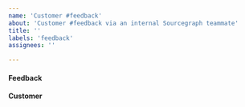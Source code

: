```yaml
---
name: 'Customer #feedback'
about: 'Customer #feedback via an internal Sourcegraph teammate'
title: ''
labels: 'feedback'
assignees: ''

---
```


<!-- 
    This template to be used for customer feedback GitHub issues as explained in the handbook: http://localhost:5082/handbook/product/surfacing_product_feedback#when-to-create-a-github-issue . It will x-post this issue to #feedback on creation. 

    *IMPORTANT*: Make sure that you don't include any private customer information in this public issue – so don't post the customer's name. 

    If you feel you need to include private customer information, you should instead create a private issue in Sourcegraph/Customer https://github.com/sourcegraph/customer/issues/new/choose 
-->

#### Feedback

<!-- 
    The customer's feedback, filtered of all sensitive information. Links to Chorus/Productboard/Google Docs welcome, but avoid Slack links from Slack channels with a limited retention policy (see https://about.sourcegraph.com/handbook/communication/team_chat#retention).  
-->

#### Customer

<!-- A Salesforce link to the customer's account – not the customer's actual name. -->
